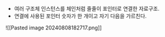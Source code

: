 - 여러 구조체 인스턴스를 체인처럼 줄줄이 포인터로 연결한 자료구조.
- 연결에 사용된 포인터 숫자가 한 개이고 자기 다음을 가르친다.

![[Pasted image 20240808182717.png]]

